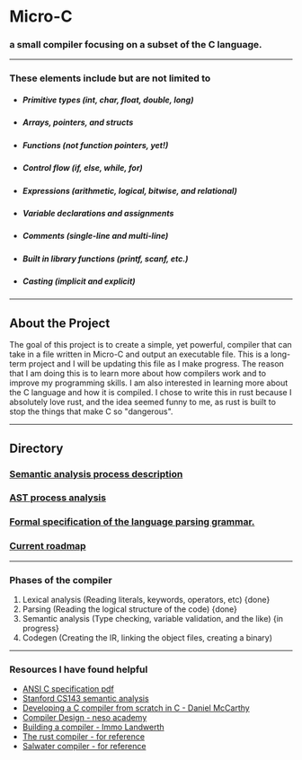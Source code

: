 # Micro-C

### a small compiler focusing on a subset of the C language.

---

### These elements include but are not limited to

- ##### Primitive types (int, char, float, double, long)
- ##### Arrays, pointers, and structs
- ##### Functions (not function pointers, yet!)
- ##### Control flow (if, else, while, for)
- ##### Expressions (arithmetic, logical, bitwise, and relational)
- ##### Variable declarations and assignments
- ##### Comments (single-line and multi-line)
- ##### Built in library functions (printf, scanf, etc.)
- ##### Casting (implicit and explicit)

---

## About the Project

The goal of this project is to create a simple, yet powerful, compiler that can take in a file written in Micro-C
and output an executable file. This is a long-term project and I will be updating this file as I make progress.
The reason that I am doing this is to learn more about how compilers work and to improve my programming skills.
I am also interested in learning more about the C language and how it is compiled. I chose to write this in rust because
I absolutely love rust, and the idea seemed funny to me, as rust is built to stop the things that make C so "dangerous".
___

## Directory

### [Semantic analysis process description](_process_docs/SEMANTIC-ANALYSIS.md)

### [AST process analysis](_process_docs/AST-PROCESS.md)

### [Formal specification of the language parsing grammar. ](_process_docs/MICRO-C-GRAMMAR.md)

### [Current roadmap](_process_docs/ROADMAP.md)

---

### Phases of the compiler

1. Lexical analysis (Reading literals, keywords, operators, etc) {done}
2. Parsing (Reading the logical structure of the code) {done}
3. Semantic analysis (Type checking, variable validation, and the like) {in progress}
4. Codegen (Creating the IR, linking the object files, creating a binary)

---

### Resources I have found helpful

- [ANSI C specification pdf](https://web.archive.org/web/20200909074736if_/https://www.pdf-archive.com/2014/10/02/ansi-iso-9899-1990-1/ansi-iso-9899-1990-1.pdf)
- [Stanford CS143 semantic analysis](https://web.stanford.edu/class/archive/cs/cs143/cs143.1128/handouts/180%20Semantic%20Analysis.pdf)
- [Developing a C compiler from scratch in C - Daniel McCarthy](https://www.udemy.com/course/creating-a-c-compiler-from-scratch-module-1)
- [Compiler Design - neso academy](https://www.youtube.com/playlist?list=PLBlnK6fEyqRjT3oJxFXRgjPNzeS-LFY-q)
- [Building a compiler - Immo Landwerth](https://www.youtube.com/playlist?list=PLRAdsfhKI4OWNOSfS7EUu5GRAVmze1t2y)
- [The rust compiler - for reference](https://github.com/rust-lang/rust)
- [Salwater compiler - for reference](https://github.com/jyn514/saltwater)

